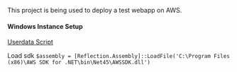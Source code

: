 This project is being used to deploy a test webapp on AWS.

#### Windows Instance Setup

[Userdata Script](userdata.ps1)

Load sdk `$assembly = [Reflection.Assembly]::LoadFile('C:\Program Files (x86)\AWS SDK for .NET\bin\Net45\AWSSDK.dll')`
